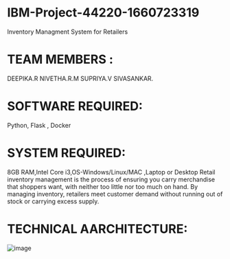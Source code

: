 # IBM-Project-44220-1660723319
Inventory Managment System for Retailers
# TEAM MEMBERS :
 DEEPIKA.R
 NIVETHA.R.M
 SUPRIYA.V
 SIVASANKAR.
# SOFTWARE REQUIRED:
 Python, Flask , Docker
# SYSTEM REQUIRED:
 8GB RAM,Intel Core i3,OS-Windows/Linux/MAC ,Laptop or Desktop
  Retail inventory management is the process of ensuring you carry merchandise that shoppers want, 
  with neither too little nor too much on hand. By managing inventory, retailers meet customer 
  demand without running out of stock or carrying excess supply.
 # TECHNICAL AARCHITECTURE:
  

 

![image](https://user-images.githubusercontent.com/112862501/191175926-21219048-baca-439a-8aa7-d6630a03c009.png)
